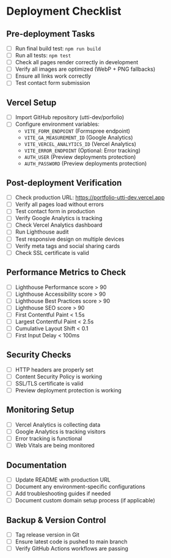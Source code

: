 # Deployment Checklist

## Pre-deployment Tasks
- [ ] Run final build test: `npm run build`
- [ ] Run all tests: `npm test`
- [ ] Check all pages render correctly in development
- [ ] Verify all images are optimized (WebP + PNG fallbacks)
- [ ] Ensure all links work correctly
- [ ] Test contact form submission

## Vercel Setup
- [ ] Import GitHub repository (utti-dev/porfolio)
- [ ] Configure environment variables:
  - `VITE_FORM_ENDPOINT` (Formspree endpoint)
  - `VITE_GA_MEASUREMENT_ID` (Google Analytics)
  - `VITE_VERCEL_ANALYTICS_ID` (Vercel Analytics)
  - `VITE_ERROR_ENDPOINT` (Optional: Error tracking)
  - `AUTH_USER` (Preview deployments protection)
  - `AUTH_PASSWORD` (Preview deployments protection)

## Post-deployment Verification
- [ ] Check production URL: https://portfolio-utti-dev.vercel.app
- [ ] Verify all pages load without errors
- [ ] Test contact form in production
- [ ] Verify Google Analytics is tracking
- [ ] Check Vercel Analytics dashboard
- [ ] Run Lighthouse audit
- [ ] Test responsive design on multiple devices
- [ ] Verify meta tags and social sharing cards
- [ ] Check SSL certificate is valid

## Performance Metrics to Check
- [ ] Lighthouse Performance score > 90
- [ ] Lighthouse Accessibility score > 90
- [ ] Lighthouse Best Practices score > 90
- [ ] Lighthouse SEO score > 90
- [ ] First Contentful Paint < 1.5s
- [ ] Largest Contentful Paint < 2.5s
- [ ] Cumulative Layout Shift < 0.1
- [ ] First Input Delay < 100ms

## Security Checks
- [ ] HTTP headers are properly set
- [ ] Content Security Policy is working
- [ ] SSL/TLS certificate is valid
- [ ] Preview deployment protection is working

## Monitoring Setup
- [ ] Vercel Analytics is collecting data
- [ ] Google Analytics is tracking visitors
- [ ] Error tracking is functional
- [ ] Web Vitals are being monitored

## Documentation
- [ ] Update README with production URL
- [ ] Document any environment-specific configurations
- [ ] Add troubleshooting guides if needed
- [ ] Document custom domain setup process (if applicable)

## Backup & Version Control
- [ ] Tag release version in Git
- [ ] Ensure latest code is pushed to main branch
- [ ] Verify GitHub Actions workflows are passing